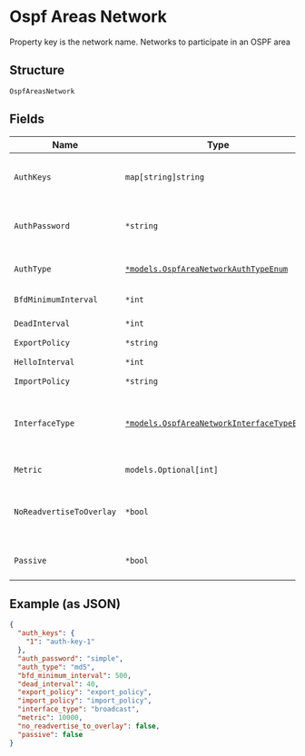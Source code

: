 
# Ospf Areas Network

Property key is the network name. Networks to participate in an OSPF area

## Structure

`OspfAreasNetwork`

## Fields

| Name | Type | Tags | Description |
|  --- | --- | --- | --- |
| `AuthKeys` | `map[string]string` | Optional | Required if `auth_type`==`md5`. Property key is the key number |
| `AuthPassword` | `*string` | Optional | Required if `auth_type`==`password`, the password, max length is 8 |
| `AuthType` | [`*models.OspfAreaNetworkAuthTypeEnum`](../../doc/models/ospf-area-network-auth-type-enum.md) | Optional | auth type. enum: `md5`, `none`, `password`<br>**Default**: `"none"` |
| `BfdMinimumInterval` | `*int` | Optional | **Constraints**: `>= 1`, `<= 255000` |
| `DeadInterval` | `*int` | Optional | **Constraints**: `>= 1`, `<= 65535` |
| `ExportPolicy` | `*string` | Optional | - |
| `HelloInterval` | `*int` | Optional | **Constraints**: `>= 1`, `<= 255` |
| `ImportPolicy` | `*string` | Optional | - |
| `InterfaceType` | [`*models.OspfAreaNetworkInterfaceTypeEnum`](../../doc/models/ospf-area-network-interface-type-enum.md) | Optional | interface type (nbma = non-broadcast multi-access). enum: `broadcast`, `nbma`, `p2mp`, `p2p`<br>**Default**: `"broadcast"` |
| `Metric` | `models.Optional[int]` | Optional | **Constraints**: `>= 1`, `<= 65535` |
| `NoReadvertiseToOverlay` | `*bool` | Optional | by default, we'll re-advertise all learned OSPF routes toward overlay<br>**Default**: `false` |
| `Passive` | `*bool` | Optional | whether to send OSPF-Hello<br>**Default**: `false` |

## Example (as JSON)

```json
{
  "auth_keys": {
    "1": "auth-key-1"
  },
  "auth_password": "simple",
  "auth_type": "md5",
  "bfd_minimum_interval": 500,
  "dead_interval": 40,
  "export_policy": "export_policy",
  "import_policy": "import_policy",
  "interface_type": "broadcast",
  "metric": 10000,
  "no_readvertise_to_overlay": false,
  "passive": false
}
```

